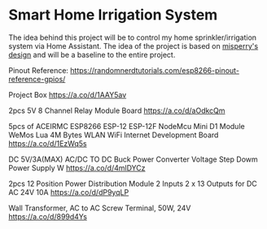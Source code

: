# Smart Home Irrigation System

The idea behind this project will be to control my home sprinkler/irrigation system
via Home Assistant. The idea of the project is based on [misperry's design](https://www.youtube.com/watch?v=eUsA-8u-E3o) and
will be a baseline to the entire project.


Pinout Reference:
https://randomnerdtutorials.com/esp8266-pinout-reference-gpios/


Project Box
https://a.co/d/1AAY5av


2pcs 5V 8 Channel Relay Module Board 
https://a.co/d/aOdkcQm


5pcs of ACEIRMC ESP8266 ESP-12 ESP-12F NodeMcu Mini D1 Module WeMos Lua 4M Bytes WLAN WiFi Internet Development Board  
https://a.co/d/1EzWq5s

DC 5V/3A(MAX) AC/DC TO DC Buck Power Converter Voltage Step Dowm Power Supply W
https://a.co/d/4mlDYCz

2pcs 12 Position Power Distribution Module 2 Inputs 2 x 13 Outputs for DC AC 24V 10A 
https://a.co/d/dP9yqLP

Wall Transformer, AC to AC Screw Terminal, 50W, 24V
https://a.co/d/899d4Ys
